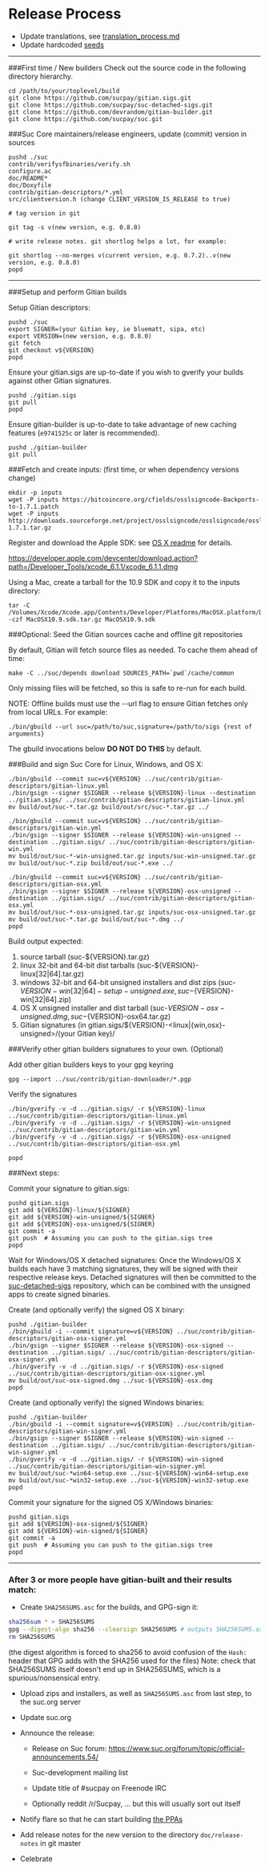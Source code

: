 Release Process
====================

* Update translations, see [translation_process.md](https://github.com/sucpay/suc/blob/master/doc/translation_process.md#syncing-with-transifex)
* Update hardcoded [seeds](/contrib/seeds)

* * *

###First time / New builders
Check out the source code in the following directory hierarchy.

	cd /path/to/your/toplevel/build
	git clone https://github.com/sucpay/gitian.sigs.git
	git clone https://github.com/sucpay/suc-detached-sigs.git
	git clone https://github.com/devrandom/gitian-builder.git
	git clone https://github.com/sucpay/suc.git

###Suc Core maintainers/release engineers, update (commit) version in sources

	pushd ./suc
	contrib/verifysfbinaries/verify.sh
	configure.ac
	doc/README*
	doc/Doxyfile
	contrib/gitian-descriptors/*.yml
	src/clientversion.h (change CLIENT_VERSION_IS_RELEASE to true)

	# tag version in git

	git tag -s v(new version, e.g. 0.8.0)

	# write release notes. git shortlog helps a lot, for example:

	git shortlog --no-merges v(current version, e.g. 0.7.2)..v(new version, e.g. 0.8.0)
	popd

* * *

###Setup and perform Gitian builds

 Setup Gitian descriptors:

	pushd ./suc
	export SIGNER=(your Gitian key, ie bluematt, sipa, etc)
	export VERSION=(new version, e.g. 0.8.0)
	git fetch
	git checkout v${VERSION}
	popd

  Ensure your gitian.sigs are up-to-date if you wish to gverify your builds against other Gitian signatures.

	pushd ./gitian.sigs
	git pull
	popd

  Ensure gitian-builder is up-to-date to take advantage of new caching features (`e9741525c` or later is recommended).

	pushd ./gitian-builder
	git pull

###Fetch and create inputs: (first time, or when dependency versions change)

	mkdir -p inputs
	wget -P inputs https://bitcoincore.org/cfields/osslsigncode-Backports-to-1.7.1.patch
	wget -P inputs http://downloads.sourceforge.net/project/osslsigncode/osslsigncode/osslsigncode-1.7.1.tar.gz

 Register and download the Apple SDK: see [OS X readme](README_osx.txt) for details.

 https://developer.apple.com/devcenter/download.action?path=/Developer_Tools/xcode_6.1.1/xcode_6.1.1.dmg

 Using a Mac, create a tarball for the 10.9 SDK and copy it to the inputs directory:

	tar -C /Volumes/Xcode/Xcode.app/Contents/Developer/Platforms/MacOSX.platform/Developer/SDKs/ -czf MacOSX10.9.sdk.tar.gz MacOSX10.9.sdk

###Optional: Seed the Gitian sources cache and offline git repositories

By default, Gitian will fetch source files as needed. To cache them ahead of time:

	make -C ../suc/depends download SOURCES_PATH=`pwd`/cache/common

Only missing files will be fetched, so this is safe to re-run for each build.

NOTE: Offline builds must use the --url flag to ensure Gitian fetches only from local URLs. For example:
```
./bin/gbuild --url suc=/path/to/suc,signature=/path/to/sigs {rest of arguments}
```
The gbuild invocations below <b>DO NOT DO THIS</b> by default.

###Build and sign Suc Core for Linux, Windows, and OS X:

	./bin/gbuild --commit suc=v${VERSION} ../suc/contrib/gitian-descriptors/gitian-linux.yml
	./bin/gsign --signer $SIGNER --release ${VERSION}-linux --destination ../gitian.sigs/ ../suc/contrib/gitian-descriptors/gitian-linux.yml
	mv build/out/suc-*.tar.gz build/out/src/suc-*.tar.gz ../

	./bin/gbuild --commit suc=v${VERSION} ../suc/contrib/gitian-descriptors/gitian-win.yml
	./bin/gsign --signer $SIGNER --release ${VERSION}-win-unsigned --destination ../gitian.sigs/ ../suc/contrib/gitian-descriptors/gitian-win.yml
	mv build/out/suc-*-win-unsigned.tar.gz inputs/suc-win-unsigned.tar.gz
	mv build/out/suc-*.zip build/out/suc-*.exe ../

	./bin/gbuild --commit suc=v${VERSION} ../suc/contrib/gitian-descriptors/gitian-osx.yml
	./bin/gsign --signer $SIGNER --release ${VERSION}-osx-unsigned --destination ../gitian.sigs/ ../suc/contrib/gitian-descriptors/gitian-osx.yml
	mv build/out/suc-*-osx-unsigned.tar.gz inputs/suc-osx-unsigned.tar.gz
	mv build/out/suc-*.tar.gz build/out/suc-*.dmg ../
	popd

  Build output expected:

  1. source tarball (suc-${VERSION}.tar.gz)
  2. linux 32-bit and 64-bit dist tarballs (suc-${VERSION}-linux[32|64].tar.gz)
  3. windows 32-bit and 64-bit unsigned installers and dist zips (suc-${VERSION}-win[32|64]-setup-unsigned.exe, suc-${VERSION}-win[32|64].zip)
  4. OS X unsigned installer and dist tarball (suc-${VERSION}-osx-unsigned.dmg, suc-${VERSION}-osx64.tar.gz)
  5. Gitian signatures (in gitian.sigs/${VERSION}-<linux|{win,osx}-unsigned>/(your Gitian key)/

###Verify other gitian builders signatures to your own. (Optional)

  Add other gitian builders keys to your gpg keyring

	gpg --import ../suc/contrib/gitian-downloader/*.pgp

  Verify the signatures

	./bin/gverify -v -d ../gitian.sigs/ -r ${VERSION}-linux ../suc/contrib/gitian-descriptors/gitian-linux.yml
	./bin/gverify -v -d ../gitian.sigs/ -r ${VERSION}-win-unsigned ../suc/contrib/gitian-descriptors/gitian-win.yml
	./bin/gverify -v -d ../gitian.sigs/ -r ${VERSION}-osx-unsigned ../suc/contrib/gitian-descriptors/gitian-osx.yml

	popd

###Next steps:

Commit your signature to gitian.sigs:

	pushd gitian.sigs
	git add ${VERSION}-linux/${SIGNER}
	git add ${VERSION}-win-unsigned/${SIGNER}
	git add ${VERSION}-osx-unsigned/${SIGNER}
	git commit -a
	git push  # Assuming you can push to the gitian.sigs tree
	popd

  Wait for Windows/OS X detached signatures:
	Once the Windows/OS X builds each have 3 matching signatures, they will be signed with their respective release keys.
	Detached signatures will then be committed to the [suc-detached-sigs](https://github.com/sucpay/suc-detached-sigs) repository, which can be combined with the unsigned apps to create signed binaries.

  Create (and optionally verify) the signed OS X binary:

	pushd ./gitian-builder
	./bin/gbuild -i --commit signature=v${VERSION} ../suc/contrib/gitian-descriptors/gitian-osx-signer.yml
	./bin/gsign --signer $SIGNER --release ${VERSION}-osx-signed --destination ../gitian.sigs/ ../suc/contrib/gitian-descriptors/gitian-osx-signer.yml
	./bin/gverify -v -d ../gitian.sigs/ -r ${VERSION}-osx-signed ../suc/contrib/gitian-descriptors/gitian-osx-signer.yml
	mv build/out/suc-osx-signed.dmg ../suc-${VERSION}-osx.dmg
	popd

  Create (and optionally verify) the signed Windows binaries:

	pushd ./gitian-builder
	./bin/gbuild -i --commit signature=v${VERSION} ../suc/contrib/gitian-descriptors/gitian-win-signer.yml
	./bin/gsign --signer $SIGNER --release ${VERSION}-win-signed --destination ../gitian.sigs/ ../suc/contrib/gitian-descriptors/gitian-win-signer.yml
	./bin/gverify -v -d ../gitian.sigs/ -r ${VERSION}-win-signed ../suc/contrib/gitian-descriptors/gitian-win-signer.yml
	mv build/out/suc-*win64-setup.exe ../suc-${VERSION}-win64-setup.exe
	mv build/out/suc-*win32-setup.exe ../suc-${VERSION}-win32-setup.exe
	popd

Commit your signature for the signed OS X/Windows binaries:

	pushd gitian.sigs
	git add ${VERSION}-osx-signed/${SIGNER}
	git add ${VERSION}-win-signed/${SIGNER}
	git commit -a
	git push  # Assuming you can push to the gitian.sigs tree
	popd

-------------------------------------------------------------------------

### After 3 or more people have gitian-built and their results match:

- Create `SHA256SUMS.asc` for the builds, and GPG-sign it:
```bash
sha256sum * > SHA256SUMS
gpg --digest-algo sha256 --clearsign SHA256SUMS # outputs SHA256SUMS.asc
rm SHA256SUMS
```
(the digest algorithm is forced to sha256 to avoid confusion of the `Hash:` header that GPG adds with the SHA256 used for the files)
Note: check that SHA256SUMS itself doesn't end up in SHA256SUMS, which is a spurious/nonsensical entry.

- Upload zips and installers, as well as `SHA256SUMS.asc` from last step, to the suc.org server

- Update suc.org

- Announce the release:

  - Release on Suc forum: https://www.suc.org/forum/topic/official-announcements.54/

  - Suc-development mailing list

  - Update title of #sucpay on Freenode IRC

  - Optionally reddit /r/Sucpay, ... but this will usually sort out itself

- Notify flare so that he can start building [the PPAs](https://launchpad.net/~suc.org/+archive/ubuntu/suc)

- Add release notes for the new version to the directory `doc/release-notes` in git master

- Celebrate
